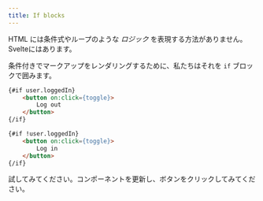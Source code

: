 ```yaml
---
title: If blocks
---
```


HTML には条件式やループのような *ロジック* を表現する方法がありません。Svelteにはあります。

条件付きでマークアップをレンダリングするために、私たちはそれを `if` ブロックで囲みます。

```html
{#if user.loggedIn}
	<button on:click={toggle}>
		Log out
	</button>
{/if}

{#if !user.loggedIn}
	<button on:click={toggle}>
		Log in
	</button>
{/if}
```

試してみてください。コンポーネントを更新し、ボタンをクリックしてみてください。